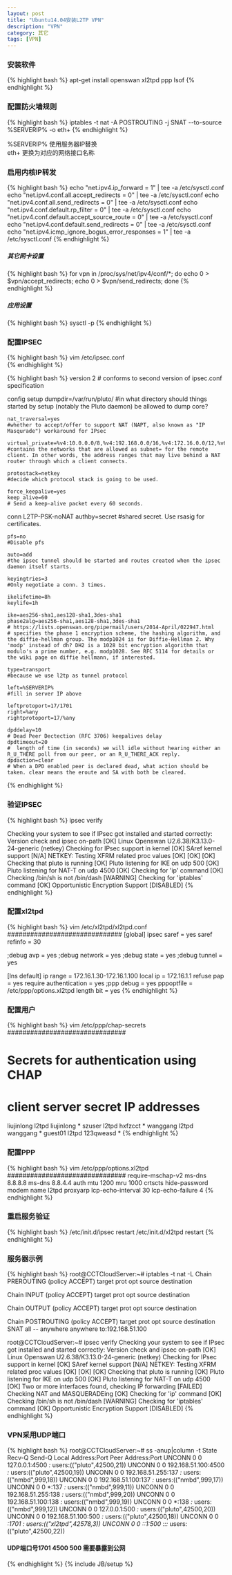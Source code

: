 ```yaml
---
layout: post
title: "Ubuntu14.04安装L2TP VPN"
description: "VPN"
category: 其它
tags: [VPN]
---
```

### 安装软件
{% highlight bash %}
apt-get install openswan xl2tpd ppp lsof
{% endhighlight %}

### 配置防火墙规则
{% highlight bash %}
iptables -t nat -A POSTROUTING -j SNAT --to-source %SERVERIP% -o eth+
{% endhighlight %}

%SERVERIP%  使用服务器IP替换 <br/>
eth+  更换为对应的网络接口名称


### 启用内核IP转发
{% highlight bash %}
echo "net.ipv4.ip_forward = 1" |  tee -a /etc/sysctl.conf
echo "net.ipv4.conf.all.accept_redirects = 0" |  tee -a /etc/sysctl.conf
echo "net.ipv4.conf.all.send_redirects = 0" |  tee -a /etc/sysctl.conf
echo "net.ipv4.conf.default.rp_filter = 0" |  tee -a /etc/sysctl.conf
echo "net.ipv4.conf.default.accept_source_route = 0" |  tee -a /etc/sysctl.conf
echo "net.ipv4.conf.default.send_redirects = 0" |  tee -a /etc/sysctl.conf
echo "net.ipv4.icmp_ignore_bogus_error_responses = 1" |  tee -a /etc/sysctl.conf
{% endhighlight %}
##### 其它网卡设置
{% highlight bash %}
for vpn in /proc/sys/net/ipv4/conf/*; do echo 0 > $vpn/accept_redirects; echo 0 > $vpn/send_redirects; done
{% endhighlight %}
##### 应用设置
{% highlight bash %}
sysctl -p
{% endhighlight %}
### 配置IPSEC
{% highlight bash %}
vim /etc/ipsec.conf  
{% endhighlight %}

{% highlight bash %}
version 2 # conforms to second version of ipsec.conf specification

config setup
    dumpdir=/var/run/pluto/
    #in what directory should things started by setup (notably the Pluto daemon) be allowed to dump core?

    nat_traversal=yes
    #whether to accept/offer to support NAT (NAPT, also known as "IP Masqurade") workaround for IPsec

    virtual_private=%v4:10.0.0.0/8,%v4:192.168.0.0/16,%v4:172.16.0.0/12,%v6:fd00::/8,%v6:fe80::/10
    #contains the networks that are allowed as subnet= for the remote client. In other words, the address ranges that may live behind a NAT router through which a client connects.

    protostack=netkey
    #decide which protocol stack is going to be used.

    force_keepalive=yes
    keep_alive=60
    # Send a keep-alive packet every 60 seconds.

conn L2TP-PSK-noNAT
    authby=secret
    #shared secret. Use rsasig for certificates.

    pfs=no
    #Disable pfs

    auto=add
    #the ipsec tunnel should be started and routes created when the ipsec daemon itself starts.

    keyingtries=3
    #Only negotiate a conn. 3 times.

    ikelifetime=8h
    keylife=1h

    ike=aes256-sha1,aes128-sha1,3des-sha1
    phase2alg=aes256-sha1,aes128-sha1,3des-sha1
    # https://lists.openswan.org/pipermail/users/2014-April/022947.html
    # specifies the phase 1 encryption scheme, the hashing algorithm, and the diffie-hellman group. The modp1024 is for Diffie-Hellman 2. Why 'modp' instead of dh? DH2 is a 1028 bit encryption algorithm that modulo's a prime number, e.g. modp1028. See RFC 5114 for details or the wiki page on diffie hellmann, if interested.

    type=transport
    #because we use l2tp as tunnel protocol

    left=%SERVERIP%
    #fill in server IP above

    leftprotoport=17/1701
    right=%any
    rightprotoport=17/%any

    dpddelay=10
    # Dead Peer Dectection (RFC 3706) keepalives delay
    dpdtimeout=20
    #  length of time (in seconds) we will idle without hearing either an R_U_THERE poll from our peer, or an R_U_THERE_ACK reply.
    dpdaction=clear
    # When a DPD enabled peer is declared dead, what action should be taken. clear means the eroute and SA with both be cleared. 
{% endhighlight %}
### 验证IPSEC
{% highlight bash %}
ipsec verify

Checking your system to see if IPsec got installed and started correctly:
Version check and ipsec on-path                                 [OK]
Linux Openswan U2.6.38/K3.13.0-24-generic (netkey)
Checking for IPsec support in kernel                            [OK]
 SAref kernel support                                           [N/A]
 NETKEY:  Testing XFRM related proc values                      [OK]
    [OK]
    [OK]
Checking that pluto is running                                  [OK]
 Pluto listening for IKE on udp 500                             [OK]
 Pluto listening for NAT-T on udp 4500                          [OK]
Checking for 'ip' command                                       [OK]
Checking /bin/sh is not /bin/dash                               [WARNING]
Checking for 'iptables' command                                 [OK]
Opportunistic Encryption Support                                [DISABLED]
{% endhighlight %}

### 配置xl2tpd
{% highlight bash %}
vim /etc/xl2tpd/xl2tpd.conf  
##############################
[global]
ipsec saref = yes
saref refinfo = 30

;debug avp = yes
;debug network = yes
;debug state = yes
;debug tunnel = yes

[lns default]
ip range = 172.16.1.30-172.16.1.100
local ip = 172.16.1.1
refuse pap = yes
require authentication = yes
;ppp debug = yes
pppoptfile = /etc/ppp/options.xl2tpd
length bit = yes
{% endhighlight %}

### 配置用户
{% highlight bash %}
vim /etc/ppp/chap-secrets 
###############################
# Secrets for authentication using CHAP
# client        server  secret                  IP addresses
liujinlong      l2tpd   liujinlong                      *
szuser          l2tpd   hxfzcct                 *
wanggang        l2tpd   wanggang                *
guest01         l2tpd   123qweasd               *
{% endhighlight %}

### 配置PPP
{% highlight bash %}
vim /etc/ppp/options.xl2tpd
###############################
require-mschap-v2
ms-dns 8.8.8.8
ms-dns 8.8.4.4
auth
mtu 1200
mru 1000
crtscts
hide-password
modem
name l2tpd
proxyarp
lcp-echo-interval 30
lcp-echo-failure 4
{% endhighlight %}

### 重启服务验证
{% highlight bash %}
/etc/init.d/ipsec restart 
/etc/init.d/xl2tpd restart
{% endhighlight %}

### 服务器示例
{% highlight bash %}
root@CCTCloudServer:~# iptables -t nat -L
Chain PREROUTING (policy ACCEPT)
target     prot opt source               destination         

Chain INPUT (policy ACCEPT)
target     prot opt source               destination         

Chain OUTPUT (policy ACCEPT)
target     prot opt source               destination         

Chain POSTROUTING (policy ACCEPT)
target     prot opt source               destination         
SNAT       all  --  anywhere             anywhere             to:192.168.51.100

root@CCTCloudServer:~# ipsec verify
Checking your system to see if IPsec got installed and started correctly:
Version check and ipsec on-path                                 [OK]
Linux Openswan U2.6.38/K3.13.0-24-generic (netkey)
Checking for IPsec support in kernel                            [OK]
 SAref kernel support                                           [N/A]
 NETKEY:  Testing XFRM related proc values                      [OK]
        [OK]
        [OK]
Checking that pluto is running                                  [OK]
 Pluto listening for IKE on udp 500                             [OK]
 Pluto listening for NAT-T on udp 4500                          [OK]
Two or more interfaces found, checking IP forwarding            [FAILED]
Checking NAT and MASQUERADEing                                  [OK]
Checking for 'ip' command                                       [OK]
Checking /bin/sh is not /bin/dash                               [WARNING]
Checking for 'iptables' command                                 [OK]
Opportunistic Encryption Support                                [DISABLED]
{% endhighlight %}

### VPN采用UDP端口
{% highlight bash %}
root@CCTCloudServer:~# ss -anup|column -t 
State   Recv-Q  Send-Q  Local                Address:Port  Peer                        Address:Port
UNCONN  0       0       127.0.0.1:4500       *:*           users:(("pluto",42500,21))
UNCONN  0       0       192.168.51.100:4500  *:*           users:(("pluto",42500,19))
UNCONN  0       0       192.168.51.255:137   *:*           users:(("nmbd",999,18))
UNCONN  0       0       192.168.51.100:137   *:*           users:(("nmbd",999,17))
UNCONN  0       0       *:137                *:*           users:(("nmbd",999,11))
UNCONN  0       0       192.168.51.255:138   *:*           users:(("nmbd",999,20))
UNCONN  0       0       192.168.51.100:138   *:*           users:(("nmbd",999,19))
UNCONN  0       0       *:138                *:*           users:(("nmbd",999,12))
UNCONN  0       0       127.0.0.1:500        *:*           users:(("pluto",42500,20))
UNCONN  0       0       192.168.51.100:500   *:*           users:(("pluto",42500,18))
UNCONN  0       0       *:1701               *:*           users:(("xl2tpd",42578,3))
UNCONN  0       0       ::1:500              :::*          users:(("pluto",42500,22))
#### UDP端口号1701 4500 500 需要暴露到公网
{% endhighlight %}
{% include JB/setup %}
